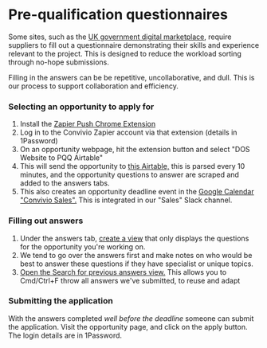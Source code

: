 # Pre-qualification questionnaires

Some sites, such as the [UK government digital marketplace](https://www.digitalmarketplace.service.gov.uk/), require suppliers to fill out a questionnaire demonstrating their skills and experience relevant to the project. This is designed to reduce the workload sorting through no-hope submissions.

Filling in the answers can be be repetitive, uncollaborative, and dull. This is our process to support collaboration and efficiency. 

### Selecting an opportunity to apply for

1. Install the [Zapier Push Chrome Extension](https://chrome.google.com/webstore/detail/zapier/ngghlnfmdgnpegcmbpgehkbhkhkbkjpj?hl=en)
2. Log in to the Convivio Zapier account via that extension \(details in 1Password\)
3. On an opportunity webpage, hit the extension button and select "DOS Website to PQQ Airtable"
4. This will send the opportunity to [this Airtable,](https://airtable.com/tblb4BHknCHx8eksj/viwxqy80BSIVRHuUW) this is parsed every 10 minutes, and the opportunity questions to answer are scraped and added to the answers tabs.
5. This also creates an opportunity deadline event in the [Google Calendar "Convivio Sales".](https://calendar.google.com/calendar?cid=Y29udml2aW8udGVhbV9jbHEwMWZ2bGF2MTlncTZ0NW9lZXV2NTVhc0Bncm91cC5jYWxlbmRhci5nb29nbGUuY29t) This is integrated in our "Sales" Slack channel.

### Filling out answers

1. Under the answers tab, [create a view](https://support.airtable.com/hc/en-us/articles/202624989-Guide-to-views) that only displays the questions for the opportunity you're working on. 
2. We tend to go over the answers first and make notes on who would be best to answer these questions if they have specialist or unique topics.
3. [Open the Search for previous answers view.](https://airtable.com/tblPT5L5jXA7fiyQZ/viwruqZiXPcRiBsB9) This allows you to Cmd/Ctrl+F throw all answers we've submitted, to reuse and adapt

### Submitting the application

With the answers completed _well before the deadline_ someone can submit the application. Visit the opportunity page, and click on the apply button. The login details are in 1Password.

